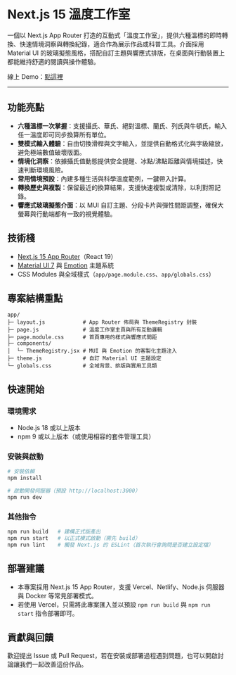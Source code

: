 # Next.js 15 溫度工作室

一個以 Next.js App Router 打造的互動式「溫度工作室」，提供六種溫標的即時轉換、快速情境洞察與轉換紀錄，適合作為展示作品或科普工具。介面採用 Material UI 的玻璃擬態風格，搭配自訂主題與響應式排版，在桌面與行動裝置上都能維持舒適的閱讀與操作體驗。

線上 Demo：[點這裡](https://next-js-temperature-convert.vercel.app/)

---

## 功能亮點
- **六種溫標一次掌握**：支援攝氏、華氏、絕對溫標、蘭氏、列氏與牛頓氏，輸入任一溫度即可同步換算所有單位。
- **雙模式輸入體驗**：自由切換滑桿與文字輸入，並提供自動格式化與字級縮放，避免極端數值破壞版面。
- **情境化洞察**：依據攝氏值動態提供安全提醒、冰點/沸點距離與情境描述，快速判斷環境風險。
- **常用情境預設**：內建多種生活與科學溫度範例，一鍵帶入計算。
- **轉換歷史與複製**：保留最近的換算結果，支援快速複製或清除，以利對照記錄。
- **響應式玻璃擬態介面**：以 MUI 自訂主題、分段卡片與彈性間距調整，確保大螢幕與行動端都有一致的視覺體驗。

## 技術棧
- [Next.js 15 App Router](https://nextjs.org/docs/app)（React 19）
- [Material UI 7](https://mui.com/material-ui/) 與 [Emotion](https://emotion.sh/docs/introduction) 主題系統
- CSS Modules 與全域樣式（`app/page.module.css`、`app/globals.css`）

## 專案結構重點
```
app/
├─ layout.js            # App Router 佈局與 ThemeRegistry 封裝
├─ page.js              # 溫度工作室主頁與所有互動邏輯
├─ page.module.css      # 首頁專用的樣式與響應式間距
├─ components/
│  └─ ThemeRegistry.jsx # MUI 與 Emotion 的客製化主題注入
├─ theme.js             # 自訂 Material UI 主題設定
└─ globals.css          # 全域背景、排版與實用工具類
```

## 快速開始
### 環境需求
- Node.js 18 或以上版本
- npm 9 或以上版本（或使用相容的套件管理工具）

### 安裝與啟動
```bash
# 安裝依賴
npm install

# 啟動開發伺服器（預設 http://localhost:3000）
npm run dev
```

### 其他指令
```bash
npm run build   # 建構正式版產出
npm run start   # 以正式模式啟動（需先 build）
npm run lint    # 觸發 Next.js 的 ESLint（首次執行會詢問是否建立設定檔）
```

## 部署建議
- 本專案採用 Next.js 15 App Router，支援 Vercel、Netlify、Node.js 伺服器與 Docker 等常見部署模式。
- 若使用 Vercel，只需將此專案匯入並以預設 `npm run build` 與 `npm run start` 指令部署即可。

## 貢獻與回饋
歡迎提出 Issue 或 Pull Request，若在安裝或部署過程遇到問題，也可以開啟討論讓我們一起改善這份作品。
